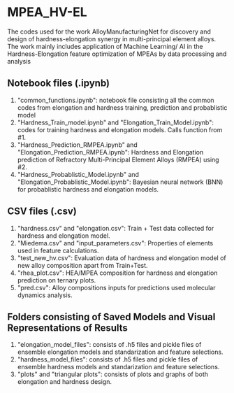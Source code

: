 # MPEA_HV-EL
The codes used for the work AlloyManufacturingNet for discovery and design of hardness-elongation synergy in multi-principal element alloys. The work mainly includes application of Machine Learning/ AI in the Hardness-Elongation feature optimization of MPEAs by data processing and analysis
## Notebook files (.ipynb)
 1. "common_functions.ipynb": notebook file consisting all the common codes from elongation and hardness training, prediction and probablistic model
 2. "Hardness_Train_model.ipynb" and "Elongation_Train_Model.ipynb": codes for training hardness and elongation models. Calls function from #1.
 3. "Hardness_Prediction_RMPEA.ipynb" and "Elongation_Prediction_RMPEA.ipynb": Hardness and Elongation prediction of Refractory Multi-Principal Element Alloys (RMPEA) using #2.
 4. "Hardness_Probablistic_Model.ipynb" and "Elongation_Probablistic_Model.ipynb": Bayesian neural network (BNN) for probablistic hardness and elongation models.

## CSV files (.csv)
 1. "hardness.csv" and "elongation.csv": Train + Test data collected for hardness and elongation model.
 2. "Miedema.csv" and "input_parameters.csv": Properties of elements used in feature calculations.
 3. "test_new_hv.csv": Evaluation data of hardness and elongation model of new alloy composition apart from Train+Test.
 4. "rhea_plot.csv": HEA/MPEA composition for hardness and elongation prediction on ternary plots.
 5. "pred.csv": Alloy compositions inputs for predictions used molecular dynamics analysis.

## Folders consisting of Saved Models and Visual Representations of Results
 1. "elongation_model_files": consists of .h5 files and pickle files of ensemble elongation models and standarization and feature selections.
 2. "hardness_model_files": consists of .h5 files and pickle files of ensemble hardness models and standarization and feature selections.
 3. "plots" and "triangular plots": consists of plots and graphs of both elongation and hardness design.
